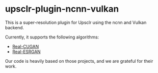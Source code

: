# upsclr-plugin-ncnn-vulkan

This is a super-resolution plugin for Upsclr using the ncnn and Vulkan backend.

Currently, it supports the following algorithms:

- [Real-CUGAN](https://github.com/nihui/realcugan-ncnn-vulkan)
- [Real-ESRGAN](https://github.com/xinntao/Real-ESRGAN-ncnn-vulkan)

Our code is heavily based on those projects, and we are grateful for their work.
